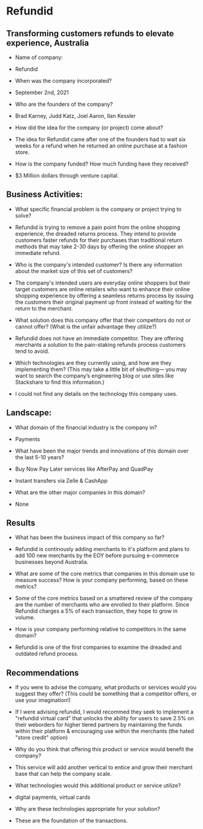# Refundid

## Transforming customers refunds to elevate experience, Australia 

* Name of company: 
* Refundid

* When was the company incorporated?
* September 2nd, 2021

* Who are the founders of the company?
* Brad Karney, Judd Katz, Joel Aaron, Ilan Kessler

* How did the idea for the company (or project) come about?
* The idea for Refundid came after one of the founders had to wait six weeks for a refund when he returned an online purchase at a fashion store. 

* How is the company funded? How much funding have they received?
* $3 Million dollars through venture capital.


## Business Activities:

* What specific financial problem is the company or project trying to solve?
* Refundid is trying to remove a pain point from the online shopping experience, the dreaded returns process. They intend to provide customers faster refunds for their purchases than traditional return methods that may take 2-30 days by offering the online shopper an immediate refund. 

* Who is the company's intended customer?  Is there any information about the market size of this set of customers?
* The company's intended users are everyday online shoppers but their target customers are online retailers who want to enhance their online shopping experience by offering a seamless returns process by issuing the customers their original payment up front instead of waiting for the return to the merchant.

* What solution does this company offer that their competitors do not or cannot offer? (What is the unfair advantage they utilize?)
* Refundid does not have an immediate competitor. They are offering merchants a solution to the pain-staking refunds process customers tend to avoid. 

* Which technologies are they currently using, and how are they implementing them? (This may take a little bit of sleuthing–– you may want to search the company’s engineering blog or use sites like Stackshare to find this information.)
* I could not find any details on the technology this company uses. 

## Landscape:

* What domain of the financial industry is the company in?
* Payments

* What have been the major trends and innovations of this domain over the last 5-10 years?
* Buy Now Pay Later services like AfterPay and QuadPay
* Instant transfers via Zelle & CashApp

* What are the other major companies in this domain?
* None 

## Results

* What has been the business impact of this company so far?
* Refundid is continously adding merchants to it's platform and plans to add 100 new merchants by the EOY before pursuing e-commerce businesses beyond Australia. 

* What are some of the core metrics that companies in this domain use to measure success? How is your company performing, based on these metrics?
* Some of the core metrics based on a smattered review of the company are the number of merchants who are enrolled to their platform. Since Refundid charges a 5% of each transaction, they hope to grow in volume. 

* How is your company performing relative to competitors in the same domain?
* Refundid is one of the first companies to examine the dreaded and outdated refund process. 


## Recommendations

* If you were to advise the company, what products or services would you suggest they offer? (This could be something that a competitor offers, or use your imagination!)
* If I were advising refundid, I would recommed they seek to implement a "refundid virtual card" that unlocks the ability for users to save 2.5% on their weborders for higher tiered partners by maintaining the funds within their platform & encouraging use within the merchants (the hated "store credit" option)

* Why do you think that offering this product or service would benefit the company?
* This service will add another vertical to entice and grow their merchant base that can help the company scale. 

* What technologies would this additional product or service utilize?
* digital payments, virtual cards

* Why are these technologies appropriate for your solution?
* These are the foundation of the transactions.
